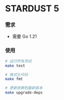 

# STARDUST 5

### 需求
* 需要 Go 1.21

### 使用

```bash
# 运行所有测试
make test

# 格式化代码
make fmt

# 更新依赖到最新版本
make upgrade-deps
```
